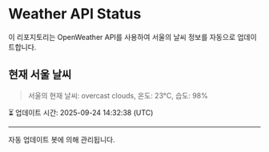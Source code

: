 
# Weather API Status

이 리포지토리는 OpenWeather API를 사용하여 서울의 날씨 정보를 자동으로 업데이트합니다.

## 현재 서울 날씨
> 서울의 현재 날씨: overcast clouds, 온도: 23°C, 습도: 98%

⏳ 업데이트 시간: 2025-09-24 14:32:38 (UTC)

---
자동 업데이트 봇에 의해 관리됩니다.
